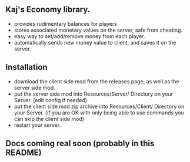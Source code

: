 ## Kaj's Economy library.
- provides rudimentary balances for players
- stores associated monetary values on the server, safe from cheating.
- easy way to set/add/remove money from each player.
- automatically sends new money value to client, and saves it on the server.

## Installation
- download the client side mod from the releases page, as well as the server side mod.
- put the server side mod into Resources/Server/ Directory on your Server. (edit config if needed)
- put the client side mod zip archive into Resources/Client/ Directory on your Server. (if you are OK with only being able to use commands you can skip the client side mod)
- restart your server.

## Docs coming real soon (probably in this README)